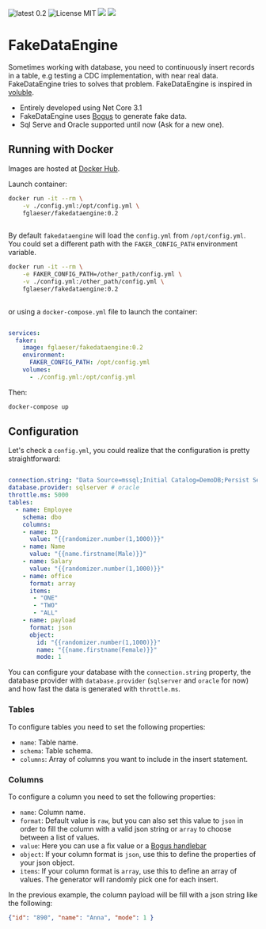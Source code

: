 ![latest 0.2](https://img.shields.io/badge/latest-0.2-green.svg?style=flat)
![License MIT](https://img.shields.io/badge/license-MIT-blue.svg)
[![](https://img.shields.io/docker/pulls/fglaeser/fakedataengine.svg)](https://hub.docker.com/r/fglaeser/fakedataengine 'DockerHub')
[![](https://img.shields.io/docker/image-size/fglaeser/fakedataengine?sort=date)](https://hub.docker.com/r/fglaeser/fakedataengine 'DockerHub')
# FakeDataEngine

Sometimes working with database, you need to continuously insert records in a table, e.g testing a CDC implementation, with near real data.  FakeDataEngine tries to solves that problem. FakeDataEngine is inspired in [voluble](https://github.com/MichaelDrogalis/voluble).

* Entirely developed using Net Core 3.1
* FakeDataEngine uses [Bogus](https://github.com/bchavez/Bogus) to generate fake data.
* Sql Serve and Oracle supported until now (Ask for a new one).

## Running with Docker

Images are hosted at [Docker Hub](https://hub.docker.com/r/fglaeser/fakedataengine).

Launch container:

```sh
docker run -it --rm \
    -v ./config.yml:/opt/config.yml \
    fglaeser/fakedataengine:0.2
    
```

By default `fakedataengine` will load the `config.yml` from `/opt/config.yml`. You could set a different path with the `FAKER_CONFIG_PATH` environment variable.

```sh
docker run -it --rm \
    -e FAKER_CONFIG_PATH=/other_path/config.yml \
    -v ./config.yml:/other_path/config.yml \
    fglaeser/fakedataengine:0.2
    
```

or using a `docker-compose.yml` file to launch the container:

```yaml

services:
  faker:
    image: fglaeser/fakedataengine:0.2
    environment:
      FAKER_CONFIG_PATH: /opt/config.yml
    volumes:
      - ./config.yml:/opt/config.yml

```
Then:

```sh
docker-compose up
```

## Configuration

Let's check a `config.yml`, you could realize that the configuration is pretty straightforward:

```yaml

connection.string: "Data Source=mssql;Initial Catalog=DemoDB;Persist Security Info=True;User ID=sa;Password=passw0rd!;"
database.provider: sqlserver # oracle
throttle.ms: 5000
tables:
  - name: Employee
    schema: dbo
    columns:
    - name: ID
      value: "{{randomizer.number(1,1000)}}"
    - name: Name
      value: "{{name.firstname(Male)}}"
    - name: Salary
      value: "{{randomizer.number(1,1000)}}"
    - name: office
      format: array
      items:
       - "ONE"
       - "TWO"
       - "ALL"
    - name: payload
      format: json
      object:
        id: "{{randomizer.number(1,1000)}}"
        name: "{{name.firstname(Female)}}"
        mode: 1

```

You can configure your database with the `connection.string` property, the database provider with `database.provider` (`sqlserver` and `oracle` for now) and how fast the data is generated with `throttle.ms`. 
### Tables
To configure tables you need to set the following properties:

* `name`: Table name.
* `schema`: Table schema.
* `columns`: Array of columns you want to include in the insert statement.

### Columns
To configure a column you need to set the following properties:

* `name`: Column name.
* `format`: Default value is `raw`, but you can also set this value to `json` in order to fill the column with a valid json string or `array` to choose between a list of values.
* `value`: Here you can use a fix value or a [Bogus handlebar](https://github.com/bchavez/Bogus#parse-handlebars)
* `object`: If your column format is `json`, use this to define the properties of your json object.
* `items`: If your column format is `array`, use this to define an array of values. The generator will randomly pick one for each insert.

In the previous example, the column payload will be fill with a json string like the following:

```json
{"id": "890", "name": "Anna", "mode": 1 }
```


